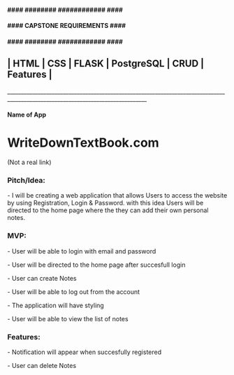 <h4>#### ######## ############ ####</h4>
<h4>#### CAPSTONE REQUIREMENTS ####</h4>
<h4>#### ######## ############ ####</h4>

<h2>| HTML | CSS | FLASK | PostgreSQL | CRUD | Features |</h2>
________________________________________________________________________________________________________________________________

<h4>Name of App</h4>
<h1>WriteDownTextBook.com</h1>
(Not a real link)

<h3>Pitch/Idea:</h3>
- I will be creating a web application that allows Users to access the website by using Registration, Login & Password.
  with this idea Users will be directed to the home page where the they can add their own personal notes.


<h3>MVP:</h3>
<p>- User will be able to login with email and password</p>
<p>- User will be directed to the home page after succesfull login</p>
<p>- User can create Notes</p>
<p>- User will be able to log out from the account</p>
<p>- The application will have styling</p>
<p>- User will be able to view the list of notes</p>


<h3>Features:</h3>
<p>- Notification will appear when succesfully registered</p>
<p>- User can delete Notes</p>
